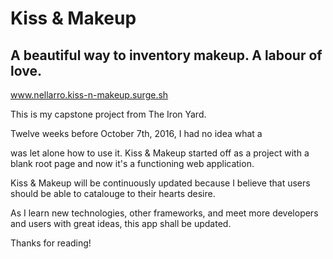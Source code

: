 # Kiss & Makeup
## A beautiful way to inventory makeup. A labour of love.

 www.nellarro.kiss-n-makeup.surge.sh



This is my capstone project from The Iron Yard. 

Twelve weeks before October 7th, 2016, I had no idea what a <div> was let alone how to use it. Kiss & Makeup started off as a project with a blank root page and now it's a functioning web application. 

Kiss & Makeup will be continuously updated because I believe that users should be able to catalouge to their hearts desire. 

As I learn new technologies, other frameworks, and meet more developers and users with great ideas, this app shall be updated.

Thanks for reading!

